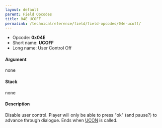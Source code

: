 ```yaml
---
layout: default
parent: Field Opcodes
title: 04E_UCOFF
permalink: /technicalreference/field/field-opcodes/04e-ucoff/
---
```


-   Opcode: **0x04E**
-   Short name: **UCOFF**
-   Long name: User Control Off

#### Argument

none

#### Stack

none

#### Description

Disable user control. Player will only be able to press "ok" (and pause?) to advance through dialogue. Ends when [UCON](04D_UCON) is called.

